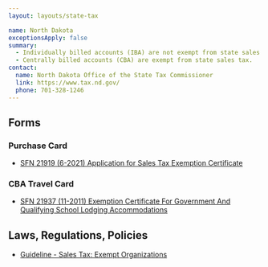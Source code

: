 ```yaml
---
layout: layouts/state-tax

name: North Dakota
exceptionsApply: false
summary:
  - Individually billed accounts (IBA) are not exempt from state sales tax.
  - Centrally billed accounts (CBA) are exempt from state sales tax.
contact:
  name: North Dakota Office of the State Tax Commissioner
  link: https://www.tax.nd.gov/
  phone: 701-328-1246
---
```


## Forms

### Purchase Card

* [SFN 21919 (6-2021) Application for Sales Tax Exemption Certificate](https://www.tax.nd.gov/sites/www/files/documents/forms/application-for-sales-tax-exemption-certificate.pdf)

### CBA Travel Card

* [SFN 21937 (11-2011) Exemption Certificate For Government And Qualifying School Lodging Accommodations](https://www.tax.nd.gov/sites/www/files/documents/forms/exemption-certificate-for-govt-and-qualifying-school-lodging-accommodations.pdf)

## Laws, Regulations, Policies

* [Guideline - Sales Tax: Exempt Organizations](https://www.tax.nd.gov/sites/www/files/documents/guidelines/business/sales-use/guideline-exempt-organizations.pdf)
